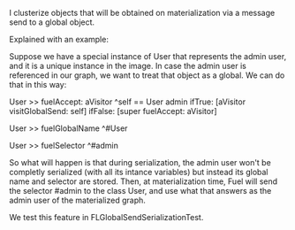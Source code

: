 I clusterize objects that will be obtained on materialization via a message send to a global object. 

Explained with an example:

Suppose we have a special instance of User that represents the admin user, and it is a unique instance in the image. In case the admin user is referenced in our graph, we want to treat that object as a global. We can do that in this way:

User >> fuelAccept: aVisitor
    ^self == User admin
        ifTrue: [aVisitor visitGlobalSend: self]
        ifFalse: [super fuelAccept: aVisitor]

User >> fuelGlobalName
    ^#User

User >> fuelSelector
    ^#admin

So what will happen is that during serialization, the admin user won't be completly serialized (with all its intance variables) but instead its global name and selector are stored. Then, at materialization time, Fuel will send the selector #admin to the class User, and use what that answers as the admin user of the materialized graph.

We test this feature in FLGlobalSendSerializationTest.